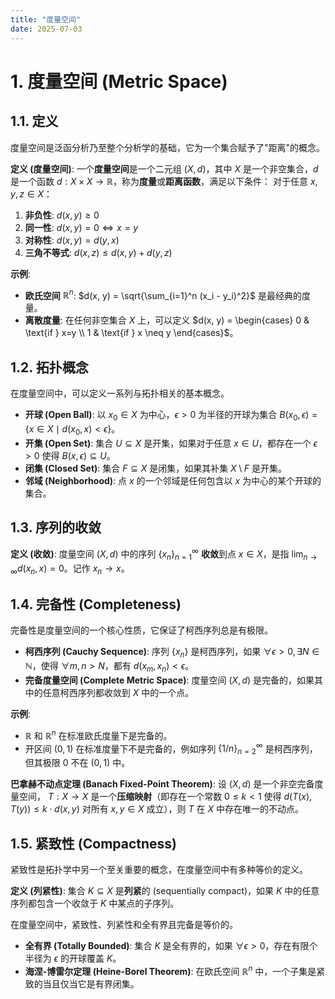 ```yaml
---
title: "度量空间"
date: 2025-07-03
---
```


# 1. 度量空间 (Metric Space)

## 1.1. 定义

度量空间是泛函分析乃至整个分析学的基础，它为一个集合赋予了"距离"的概念。

**定义 (度量空间)**:
一个**度量空间**是一个二元组 $(X, d)$，其中 $X$ 是一个非空集合，$d$ 是一个函数 $d: X \times X \to \mathbb{R}$，称为**度量**或**距离函数**，满足以下条件：
对于任意 $x, y, z \in X$：
1.  **非负性**: $d(x, y) \ge 0$
2.  **同一性**: $d(x, y) = 0 \iff x = y$
3.  **对称性**: $d(x, y) = d(y, x)$
4.  **三角不等式**: $d(x, z) \le d(x, y) + d(y, z)$

**示例**:
-   **欧氏空间** $\mathbb{R}^n$: $d(x, y) = \sqrt{\sum_{i=1}^n (x_i - y_i)^2}$ 是最经典的度量。
-   **离散度量**: 在任何非空集合 $X$ 上，可以定义 $d(x, y) = \begin{cases} 0 & \text{if } x=y \\ 1 & \text{if } x \neq y \end{cases}$。

## 1.2. 拓扑概念

在度量空间中，可以定义一系列与拓扑相关的基本概念。

-   **开球 (Open Ball)**: 以 $x_0 \in X$ 为中心，$\epsilon > 0$ 为半径的开球为集合 $B(x_0, \epsilon) = \{ x \in X \mid d(x_0, x) < \epsilon \}$。
-   **开集 (Open Set)**: 集合 $U \subseteq X$ 是开集，如果对于任意 $x \in U$，都存在一个 $\epsilon > 0$ 使得 $B(x, \epsilon) \subseteq U$。
-   **闭集 (Closed Set)**: 集合 $F \subseteq X$ 是闭集，如果其补集 $X \setminus F$ 是开集。
-   **邻域 (Neighborhood)**: 点 $x$ 的一个邻域是任何包含以 $x$ 为中心的某个开球的集合。

## 1.3. 序列的收敛

**定义 (收敛)**:
度量空间 $(X, d)$ 中的序列 $\{x_n\}_{n=1}^\infty$ **收敛**到点 $x \in X$，是指 $\lim_{n \to \infty} d(x_n, x) = 0$。记作 $x_n \to x$。

## 1.4. 完备性 (Completeness)

完备性是度量空间的一个核心性质，它保证了柯西序列总是有极限。

-   **柯西序列 (Cauchy Sequence)**: 序列 $\{x_n\}$ 是柯西序列，如果 $\forall \epsilon > 0, \exists N \in \mathbb{N}$，使得 $\forall m, n > N$，都有 $d(x_m, x_n) < \epsilon$。
-   **完备度量空间 (Complete Metric Space)**: 度量空间 $(X, d)$ 是完备的，如果其中的任意柯西序列都收敛到 $X$ 中的一个点。

**示例**:
-   $\mathbb{R}$ 和 $\mathbb{R}^n$ 在标准欧氏度量下是完备的。
-   开区间 $(0, 1)$ 在标准度量下不是完备的，例如序列 $\{1/n\}_{n=2}^\infty$ 是柯西序列，但其极限 $0$ 不在 $(0, 1)$ 中。

**巴拿赫不动点定理 (Banach Fixed-Point Theorem)**:
设 $(X, d)$ 是一个非空完备度量空间， $T: X \to X$ 是一个**压缩映射**（即存在一个常数 $0 \le k < 1$ 使得 $d(T(x), T(y)) \le k \cdot d(x, y)$ 对所有 $x, y \in X$ 成立），则 $T$ 在 $X$ 中存在唯一的不动点。

## 1.5. 紧致性 (Compactness)

紧致性是拓扑学中另一个至关重要的概念，在度量空间中有多种等价的定义。

**定义 (列紧性)**:
集合 $K \subseteq X$ 是**列紧**的 (sequentially compact)，如果 $K$ 中的任意序列都包含一个收敛于 $K$ 中某点的子序列。

在度量空间中，紧致性、列紧性和全有界且完备是等价的。

-   **全有界 (Totally Bounded)**: 集合 $K$ 是全有界的，如果 $\forall \epsilon > 0$，存在有限个半径为 $\epsilon$ 的开球覆盖 $K$。
-   **海涅-博雷尔定理 (Heine-Borel Theorem)**: 在欧氏空间 $\mathbb{R}^n$ 中，一个子集是紧致的当且仅当它是有界闭集。 
